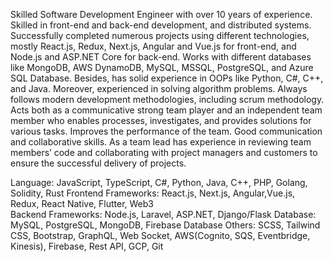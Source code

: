 Skilled Software Development Engineer with over 10 years of experience. Skilled in front-end and back-end development, and distributed systems. Successfully completed numerous projects using different technologies, mostly React.js, Redux, Next.js, Angular and Vue.js for front-end, and Node.js and ASP.NET Core for back-end. Works with different databases like MongoDB, AWS DynamoDB, MySQL, MSSQL, PostgreSQL, and Azure SQL Database. Besides, has solid experience in OOPs like Python, C#, C++, and Java. Moreover, experienced in solving algorithm problems. Always follows modern development methodologies, including scrum methodology. Acts both as a communicative strong team player and an independent team member who enables processes, investigates, and provides solutions for various tasks. Improves the performance of the team. Good communication and collaborative skills. As a team lead has experience in reviewing team members’ code and collaborating with project managers and customers to ensure the successful delivery of projects.

Language: JavaScript, TypeScript, C#, Python, Java, C++, PHP, Golang, Solidity, Rust
Frontend Frameworks: React.js, Next.js, Angular,Vue.js, Redux, React Native, Flutter, Web3  
Backend Frameworks: Node.js, Laravel, ASP.NET, Django/Flask
Database: MySQL, PostgreSQL, MongoDB, Firebase Database
Others: SCSS, Tailwind CSS, Bootstrap, GraphQL, Web Socket, AWS(Cognito, SQS, Eventbridge, Kinesis), Firebase, Rest API, GCP, Git 

